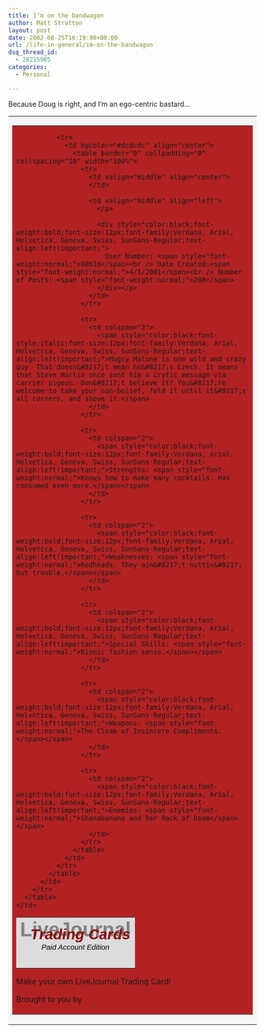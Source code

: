```yaml
---
title: I’m on the bandwagon
author: Matt Stratton
layout: post
date: 2002-08-25T16:19:00+00:00
url: /life-in-general/im-on-the-bandwagon
dsq_thread_id:
  - 28215905
categories:
  - Personal

---
```

Because Doug is right, and I&#8217;m an ego-centric bastard&#8230;

<table border="0" cellpadding="5" cellspacing="0" bgcolor="#f5f5f5" width="375">
  <tr>
    <td align="center">
      <table border="0" cellpadding="0" cellspacing="0" bgcolor="#B22222" width="100%">
        <tr>
          <td>
            <table border="0" cellpadding="10" cellspacing="10" width="100%">
              <tr>
                <td bgcolor="#dcdcdc" align="center">
                  <div style="text-align:center!important;line-height:normal!important;">
                    <span style="color:#808080;font-weight:bold;font-size:40px;font-family:Verdana, Arial, Helvetica, Geneva, Swiss, SunSans-Regular;">LiveJournal</span><br /> <span style="color:#8B0000;font-weight:bold;font-size:30px;font-style:italic;font-family:Verdana, Arial, Helvetica, Geneva, Swiss, SunSans-Regular;position:relative;top:-30px;left:10px;">Trading Cards</span><br /> <span style="color:black;font-weight:normal;font-style:italic;font-size:15px;font-family:Verdana, Arial, Helvetica, Geneva, Swiss, SunSans-Regular;position:relative;top:-30px;text-align:center;">Paid Account Edition</span>
                  </div>
                </td>
              </tr>
              
              <tr>
                <td bgcolor="#dcdcdc" align="center">
                  <table border="0" cellpadding="0" cellspacing="10" width="100%">
                    <tr>
                      <td valign="middle" align="center">
                      </td>
                      
                      <td valign="middle" align="left">
                        </p> 
                        
                        <div style="color:black;font-weight:bold;font-size:12px;font-family:Verdana, Arial, Helvetica, Geneva, Swiss, SunSans-Regular;text-align:left!important;">
                          User Number: <span style="font-weight:normal;">88616</span><br /> Date Created:<span style="font-weight:normal;">4/1/2001</span><br /> Number of Posts: <span style="font-weight:normal;">208</span>
                        </div></p>
                      </td>
                    </tr>
                    
                    <tr>
                      <td colspan="2">
                        <span style="color:black;font-style:italic;font-size:12px;font-family:Verdana, Arial, Helvetica, Geneva, Swiss, SunSans-Regular;text-align:left!important;">Mugsy Malone is one wild and crazy guy. That doesn&#8217;t mean he&#8217;s Czech. It means that Steve Martin once sent him a crytic message via carrier pigeon. Don&#8217;t believe it? You&#8217;re welcome to take your non-belief, fold it until it&#8217;s all corners, and shove it.</span>
                      </td>
                    </tr>
                    
                    <tr>
                      <td colspan="2">
                        <span style="color:black;font-weight:bold;font-size:12px;font-family:Verdana, Arial, Helvetica, Geneva, Swiss, SunSans-Regular;text-align:left!important;">Strengths: <span style="font-weight:normal;">Knows how to make many cocktails. Has consumed even more.</span></span>
                      </td>
                    </tr>
                    
                    <tr>
                      <td colspan="2">
                        <span style="color:black;font-weight:bold;font-size:12px;font-family:Verdana, Arial, Helvetica, Geneva, Swiss, SunSans-Regular;text-align:left!important;">Weaknesses: <span style="font-weight:normal;">Redheads. They ain&#8217;t nuttin&#8217; but trouble.</span></span>
                      </td>
                    </tr>
                    
                    <tr>
                      <td colspan="2">
                        <span style="color:black;font-weight:bold;font-size:12px;font-family:Verdana, Arial, Helvetica, Geneva, Swiss, SunSans-Regular;text-align:left!important;">Special Skills: <span style="font-weight:normal;">Bionic fashion sense.</span></span>
                      </td>
                    </tr>
                    
                    <tr>
                      <td colspan="2">
                        <span style="color:black;font-weight:bold;font-size:12px;font-family:Verdana, Arial, Helvetica, Geneva, Swiss, SunSans-Regular;text-align:left!important;">Weapons: <span style="font-weight:normal;">The Cloak of Insincere Compliments.</span></span>
                      </td>
                    </tr>
                    
                    <tr>
                      <td colspan="2">
                        <span style="color:black;font-weight:bold;font-size:12px;font-family:Verdana, Arial, Helvetica, Geneva, Swiss, SunSans-Regular;text-align:left!important;">Enemies: <span style="font-weight:normal;">Shanabanana and her Rack of Doom</span></span>
                      </td>
                    </tr>
                  </table>
                </td>
              </tr>
            </table>
          </td>
        </tr>
      </table>
    </td>
  </tr>
</table>

Make your own LiveJournal Trading Card!
  
Brought to you by
